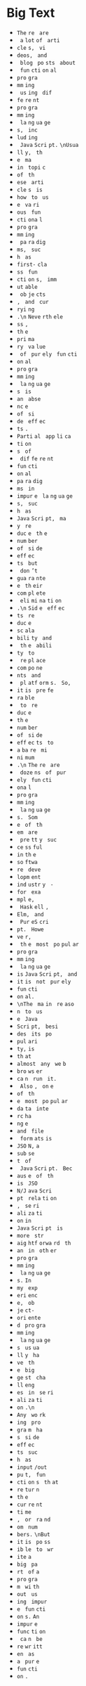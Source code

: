 # Big Text

- `The` `re` ` are`
- ` a` ` lot ` `of` ` arti`
- `cle` `s,` ` vi`
- `deos,` ` and`
- ` blog` ` po` `sts` ` about`
- ` fun` `cti` `on` `al `
- `pro` `gra`
- `mm` `ing`
- ` us` `ing` ` dif`
- `fe` `re` `nt `
- `pro` `gra`
- `mm` `ing`
- ` la` `ng` `ua` `ge`
- `s,` ` inc`
- `lud` `ing`
- ` Java` `Scri` `pt.` `\nUsua`
- `ll` `y,` ` th`
- `e ` `ma`
- `in ` `topi` `c `
- `of` ` th`
- `ese` ` arti`
- `cle` `s ` `is `
- `how ` `to` ` us`
- `e ` `va` `ri`
- `ous` ` fun`
- `cti` `ona` `l `
- `pro` `gra`
- `mm` `ing`
- ` pa` `ra` `dig`
- `ms,` ` suc`
- `h ` `as `
- `first-` `cla`
- `ss` ` fun`
- `cti` `on` `s,` ` imm`
- `ut` `able`
- ` ob` `je` `cts`
- `, ` `and` ` cur`
- `ryi` `ng`
- `.\n` `Neve` `rth` `ele`
- `ss` `, `
- `th` `e `
- `pri` `ma`
- `ry ` `va` `lue`
- ` of` ` pur` `ely ` `fun` `cti`
- `on` `al `
- `pro` `gra`
- `mm` `ing`
- ` la` `ng` `ua` `ge`
- `s ` `is `
- `an ` `abse`
- `nc` `e `
- `of` ` si`
- `de ` `eff` `ec`
- `ts` `. `
- `Parti` `al ` `app` `li` `ca`
- `ti` `on`
- `s ` `of`
- ` dif` `fe` `re` `nt `
- `fun` `cti`
- `on` `al `
- `pa` `ra` `dig`
- `ms ` `in `
- `impur` `e ` `la` `ng` `ua` `ge`
- `s,` ` suc`
- `h ` `as `
- `Java` `Scri` `pt,` ` ma`
- `y ` `re`
- `duc` `e ` `th` `e `
- `num` `ber `
- `of` ` si` `de `
- `eff` `ec`
- `ts` ` but`
- ` don` `’t `
- `gua` `ra` `nte`
- `e ` `th` `eir `
- `com` `pl` `ete`
- ` eli` `mi` `na` `ti` `on`
- `.\n` `Sid` `e ` `eff` `ec`
- `ts` ` re`
- `duc` `e `
- `sc` `ala`
- `bili` `ty ` `and`
- ` th` `e ` `abili`
- `ty ` `to`
- ` re` `pl` `ace `
- `com` `po` `ne`
- `nts` ` and`
- ` pl` `atf` `orm` `s.` ` So,`
- ` it ` `is ` `pre` `fe`
- `ra` `ble`
- ` to` ` re`
- `duc` `e `
- `th` `e `
- `num` `ber `
- `of` ` si` `de `
- `eff` `ec` `ts` ` to`
- ` a ` `ba` `re` ` mi`
- `ni` `mum`
- `.\n` `The` `re` ` are`
- ` doze` `ns ` `of` ` pur`
- `ely ` `fun` `cti`
- `ona` `l `
- `pro` `gra`
- `mm` `ing`
- ` la` `ng` `ua` `ge`
- `s.` ` Som`
- `e ` `of` ` th`
- `em ` `are`
- ` pre` `tt` `y ` `suc`
- `ce` `ss` `ful`
- ` in ` `th` `e `
- `so` `ftwa`
- `re` ` deve`
- `lopm` `ent `
- `ind` `ustr` `y ` `- `
- `for ` `exa`
- `mpl` `e,`
- ` Hask` `ell` `, `
- `Elm,` ` and`
- ` Pur` `eS` `cri`
- `pt.` ` Howe`
- `ve` `r,`
- ` th` `e ` `most ` `po` `pul` `ar `
- `pro` `gra`
- `mm` `ing`
- ` la` `ng` `ua` `ge`
- ` is ` `Java` `Scri` `pt,` ` and`
- ` it ` `is ` `not ` `pur` `ely `
- `fun` `cti`
- `on` `al.`
- `\nThe` ` ma` `in ` `re` `aso`
- `n ` `to` ` us`
- `e ` `Java`
- `Scri` `pt,` ` besi`
- `des ` `its` ` po`
- `pul` `ari`
- `ty,` ` is `
- `th` `at `
- `almost ` `any ` `we` `b `
- `bro` `ws` `er `
- `ca` `n ` `run` ` it.`
- ` Also` `, ` `on` `e `
- `of` ` th`
- `e ` `most ` `po` `pul` `ar `
- `da` `ta` ` inte`
- `rc` `ha`
- `ng` `e `
- `and` ` file`
- ` form` `ats` ` is `
- `JSO` `N,` ` a `
- `sub` `se`
- `t ` `of`
- ` Java` `Scri` `pt.` ` Bec`
- `aus` `e ` `of` ` th`
- `is ` `JSO`
- `N/J` `ava` `Scri`
- `pt ` `rela` `ti` `on`
- `, ` `se` `ri`
- `ali` `za` `ti`
- `on` ` in `
- `Java` `Scri` `pt ` `is `
- `more` ` str`
- `aig` `htf` `orwa` `rd` ` th`
- `an ` `in ` `oth` `er `
- `pro` `gra`
- `mm` `ing`
- ` la` `ng` `ua` `ge`
- `s.` ` In `
- `my ` `exp`
- `eri` `enc`
- `e,` ` ob`
- `je` `ct-`
- `ori` `ente`
- `d ` `pro` `gra`
- `mm` `ing`
- ` la` `ng` `ua` `ge`
- `s ` `us` `ua`
- `ll` `y ` `ha`
- `ve` ` th`
- `e ` `big`
- `ge` `st ` `cha`
- `ll` `eng`
- `es ` `in ` `se` `ri`
- `ali` `za` `ti`
- `on` `.\n`
- `Any ` `wo` `rk`
- `ing` ` pro`
- `gra` `m ` `ha`
- `s ` `si` `de `
- `eff` `ec`
- `ts` ` suc`
- `h ` `as `
- `input` `/out`
- `pu` `t,` ` fun`
- `cti` `on` `s ` `th` `at `
- `re` `tur` `n `
- `th` `e `
- `cur` `re` `nt `
- `ti` `me`
- `, ` `or ` `ra` `nd`
- `om` ` num`
- `bers.` `\nBut`
- ` it ` `is ` `po` `ss`
- `ib` `le` ` to` ` wr`
- `ite` ` a `
- `big` ` pa`
- `rt ` `of` ` a `
- `pro` `gra`
- `m ` `wi` `th`
- `out` ` us`
- `ing` ` impur`
- `e ` `fun` `cti`
- `on` `s.` ` An `
- `impur` `e `
- `func` `ti` `on`
- ` ca` `n ` `be `
- `re` `wr` `itt`
- `en ` `as `
- `a ` `pur` `e `
- `fun` `cti`
- `on` `.`
